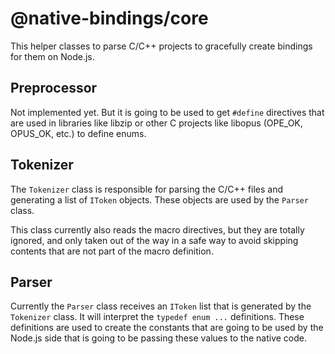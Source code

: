 # @native-bindings/core

This helper classes to parse C/C++ projects to gracefully create bindings for them on Node.js.

## Preprocessor

Not implemented yet. But it is going to be used to get `#define` directives that are used in libraries like libzip or other C projects like libopus (OPE_OK, OPUS_OK, etc.) to define enums.

## Tokenizer

The `Tokenizer` class is responsible for parsing the C/C++ files and generating a list of `IToken` objects. These objects are used by the `Parser` class.

This class currently also reads the macro directives, but they are totally ignored, and only taken out of the way in a safe way to avoid skipping contents that are not part of the macro definition.

## Parser

Currently the `Parser` class receives an `IToken` list that is generated by the `Tokenizer` class. It will interpret the `typedef enum ...` definitions. These definitions are used to create the constants that are going to be used by the Node.js side that is going to be passing these values to the native code.
